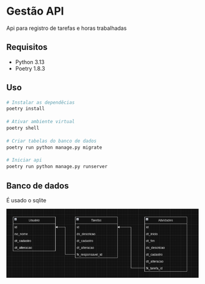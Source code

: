 # Gestão API

Api para registro de tarefas e horas trabalhadas


## Requisitos
- Python 3.13
- Poetry 1.8.3

## Uso
```bash
# Instalar as dependêcias
poetry install

# Ativar ambiente virtual
poetry shell

# Criar tabelas do banco de dados
poetry run python manage.py migrate

# Iniciar api
poetry run python manage.py runserver
```

## Banco de dados
É usado o sqlite

![Estrutura do banco](docs/estrutura_banco.png)
